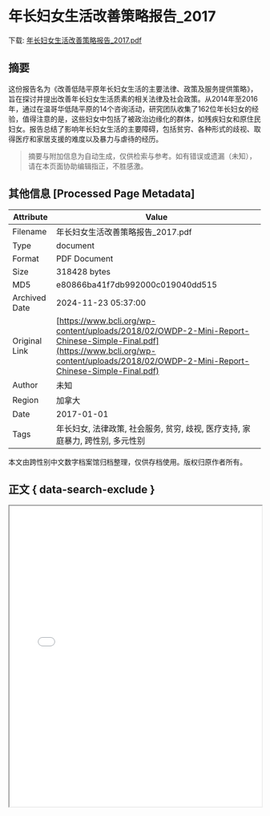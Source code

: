 # 年长妇女生活改善策略报告_2017

<!-- tcd_download_link -->
下载: <a href="../年长妇女生活改善策略报告_2017.pdf" download>年长妇女生活改善策略报告_2017.pdf</a>
<!-- tcd_download_link_end -->

## 摘要

<!-- tcd_abstract -->
这份报告名为《改善低陆平原年长妇女生活的主要法律、政策及服务提供策略》，旨在探讨并提出改善年长妇女生活质素的相关法律及社会政策。从2014年至2016年，通过在温哥华低陆平原的14个咨询活动，研究团队收集了162位年长妇女的经验，值得注意的是，这些妇女中包括了被政治边缘化的群体，如残疾妇女和原住民妇女。报告总结了影响年长妇女生活的主要障碍，包括贫穷、各种形式的歧视、取得医疗和家居支援的难度以及暴力与虐待的经历。

<!-- tcd_abstract_end -->

> 摘要与附加信息为自动生成，仅供检索与参考。如有错误或遗漏（未知），请在本页面协助编辑指正，不胜感激。

## 其他信息 [Processed Page Metadata]

| Attribute       | Value                                  |
|-----------------|----------------------------------------|
| Filename        | 年长妇女生活改善策略报告_2017.pdf                             |
| Type            | document                                 |
| Format          | PDF Document                               |
| Size            | 318428 bytes                           |
| MD5             | e80866ba41f7db992000c019040dd515                                  |
| Archived Date   | 2024-11-23 05:37:00                             |
| Original Link   | [https://www.bcli.org/wp-content/uploads/2018/02/OWDP-2-Mini-Report-Chinese-Simple-Final.pdf](https://www.bcli.org/wp-content/uploads/2018/02/OWDP-2-Mini-Report-Chinese-Simple-Final.pdf)                         |
| Author          | 未知                               |
| Region          | 加拿大                               |
| Date            | 2017-01-01                                 |
| Tags            | 年长妇女, 法律政策, 社会服务, 贫穷, 歧视, 医疗支持, 家庭暴力, 跨性别, 多元性别                                 |

本文由跨性别中文数字档案馆归档整理，仅供存档使用。版权归原作者所有。


## 正文 { data-search-exclude }

<!-- tcd_main_text -->
<iframe src="../年长妇女生活改善策略报告_2017.pdf" width="100%" height="600px">
    <p>无法显示PDF，请下载查看。</p>
</iframe>
<!-- tcd_main_text_end -->


